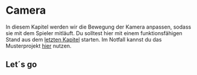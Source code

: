 # Camera

In diesem Kapitel werden wir die Bewegung der Kamera anpassen, sodass sie mit dem Spieler mitläuft. Du solltest hier mit einem funktionsfähigen Stand aus dem [letzten Kapitel]("docs/03-animations.md") starten. Im Notfall kannst du das Musterprojekt [hier](https://github.com/FrankFlamme/UnityKidsWorkshop/releases/tag/0.3) nutzen.

## Let´s go

